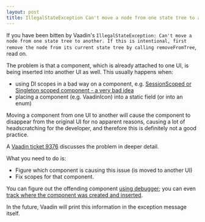 ```yaml
---
layout: post
title: IllegalStateException Can't move a node from one state tree to another.
---
```


If you have been bitten by Vaadin's
`IllegalStateException: Can't move a node from one state tree to another. If this is intentional, first remove the node from its current state tree by calling removeFromTree`,
read on.

The problem is that a component, which is already attached to one UI, is being inserted into
another UI as well. This usually happens when:

* using DI scopes in a bad way on a component, e.g. [SessionScoped or Singleton scoped component - a very bad idea](../session-scoped-route/) 
* placing a component (e.g. VaadinIcon) into a static field (or into an enum)

Moving a component from one UI to another will cause the component to disappear from the original UI
for no apparent reasons, causing a lot of headscratching for the developer, and therefore this is definitely not a good practice.

A [Vaadin ticket 9376](https://github.com/vaadin/flow/issues/9376) discusses the problem in deeper detail.

What you need to do is:

* Figure which component is causing this issue (is moved to another UI)
* Fix scopes for that component.

You can figure out the offending component [using debugger](https://github.com/vaadin/flow/issues/9376#issuecomment-1807618311);
you can even [track where the component was created and inserted](https://github.com/vaadin/flow/issues/9376#issuecomment-1807633143).

In the future, Vaadin will print this information in the exception message itself.
